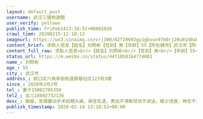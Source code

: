 ```yaml
---
layout: default_post
username: 武汉三镇旅游圈
user_verify: yellowv
publish_time: FriFeb1413:18:52+08002020
crawl_time: 20200215-12:10:13
imageurl: https://wx3.sinaimg.cn/orj360/82f20692gy1gbvux97m0rj20u0140abq.jpg,https://wx3.sinaimg.cn/orj360/82f20692gy1gbvux9a0b9j20u0140q6y.jpg,https://wx3.sinaimg.cn/orj360/82f20692gy1gbvux98ca3j20u0140425.jpg,https://wx3.sinaimg.cn/orj360/82f20692gy1gbvux9c7dmj20u0140tco.jpg
content_brief: 求助人信息【姓名】刘照彬【性别】男【年龄】55【所在城市】武汉市【所在小区、社区】硚口区 六角亭街街道 南巷社区123号 3楼【患病时间】2020年2月2号【联系方式】妻子：15002705359【其他紧急联系人】女儿:18802732136【病情描述】脑瘤，急需要动手术前期：头痛，胡言乱语，表达不清晰现 ...全文
content_full_raw: 求助人信息<br/>【姓名】刘照彬<br/>【性别】男<br/>【年龄】55<br/>【所在城市】武汉市<br/>【所在小区、社区】硚口区六角亭街街道南巷社区123号3楼<br/>【患病时间】2020年2月2号<br/>【联系方式】妻子：15002705359<br/>【其他紧急联系人】女儿:18802732136<br/>【病情描述】脑瘤，急需要动手术<br/>前期：头痛，胡言乱语，表达不清晰<br/>现状：不说话，极少进食，神志不清，浑身没劲，握不住筷子，大小便不能自己解决
status_url: https://m.weibo.cn/status/4471858164774881
name_: 刘照彬
age_: 55
city_: 武汉市
address_: 硚口区六角亭街街道南巷社区123号3楼
since_: 2020年2月2号
tel_: 妻子15002705359
tel2_: 女儿18802732136
desc_: 脑瘤，急需要动手术前期头痛，胡言乱语，表达不清晰现状不说话，极少进食，神志不清，浑身没劲，握不住筷子，大小便不能自己解决
publish_timestamp: 2020-02-14 13:18:52+08:00
---
```

